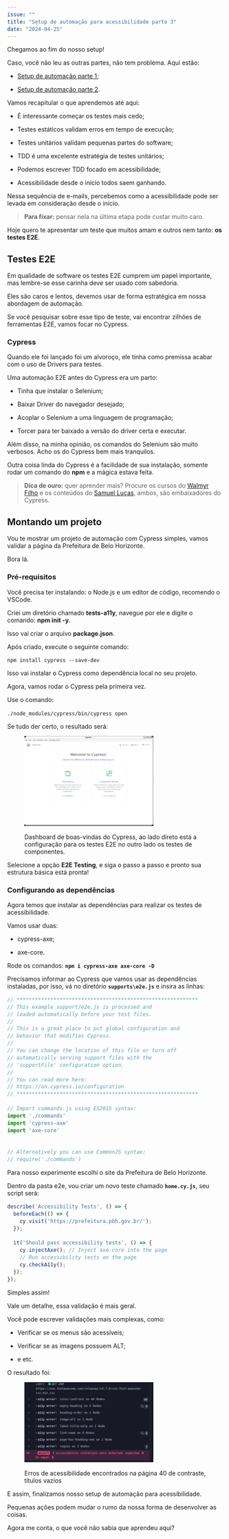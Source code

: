 ```yaml
---
issue: ""
title: "Setup de automação para acessibilidade parte 3"
date: "2024-04-25"
---
```


Chegamos ao fim do nosso setup!

Caso, você não leu as outras partes, não tem problema. Aqui estão:

- [Setup de automação parte 1](https://brunopulis.com/letters/automacao-para-acessibilidade/);

- [Setup de automação parte 2](https://brunopulis.com/letters/setup-automacao-de-acessibilidade-parte-2/).

Vamos recapitular o que aprendemos até aqui:

- É interessante começar os testes mais cedo;

- Testes estáticos validam erros em tempo de execução;

- Testes unitários validam pequenas partes do software;

- TDD é uma excelente estratégia de testes unitários;

- Podemos escrever TDD focado em acessibilidade;

- Acessibilidade desde o início todos saem ganhando.

Nessa sequência de e-mails, percebemos como a acessibilidade pode ser levada em consideração desde o início.

> **Para fixar:** pensar nela na última etapa pode custar muito caro.

Hoje quero te apresentar um teste que muitos amam e outros nem tanto: **os testes E2E**.

## Testes E2E

Em qualidade de software os testes E2E cumprem um papel importante, mas lembre-se esse carinha deve ser usado com sabedoria.

Eles são caros e lentos, devemos usar de forma estratégica em nossa abordagem de automação.

Se você pesquisar sobre esse tipo de teste, vai encontrar zilhões de ferramentas E2E, vamos focar no Cypress.

### Cypress

Quando ele foi lançado foi um alvoroço, ele tinha como premissa acabar com o uso de Drivers para testes.

Uma automação E2E antes do Cypress era um parto:

- Tinha que instalar o Selenium;

- Baixar Driver do navegador desejado;

- Acoplar o Selenium a uma linguagem de programação;

- Torcer para ter baixado a versão do driver certa e executar.

Além disso, na minha opinião, os comandos do Selenium são muito verbosos. Acho os do Cypress bem mais tranquilos.

Outra coisa linda do Cypress é a facilidade de sua instalação, somente rodar um comando do **npm** e a mágica estava feita.

> **Dica de ouro:** quer aprender mais? Procure os cursos do [Walmyr Filho](https://www.udemy.com/user/walmyr/) e os conteúdos do [Samuel Lucas](https://www.youtube.com/@Agilizei), ambos, são embaixadores do Cypress.

## Montando um projeto

Vou te mostrar um projeto de automação com Cypress simples, vamos validar a página da Prefeitura de Belo Horizonte.

Bora lá.

### Pré-requisitos

Você precisa ter instalando: o Node.js e um editor de código, recomendo o VSCode.

Criei um diretório chamado **tests-a11y**, navegue por ele e digite o comando: **npm init -y**.

Isso vai criar o arquivo **package.json**.

Após criado, execute o seguinte comando:

```shell-session
npm install cypress --save-dev
```

Isso vai instalar o Cypress como dependência local no seu projeto.

Agora, vamos rodar o Cypress pela primeira vez.

Use o comando:

`./node_modules/cypress/bin/cypress open`

Se tudo der certo, o resultado será:

<figure>

![Dashboard do Cypress](images/dashboard-cypress-300x209.png)

<figcaption>

Dashboard de boas-vindas do Cypress, ao lado direto está a configuração para os testes E2E no outro lado os testes de componentes.

</figcaption>

</figure>

Selecione a opção **E2E Testing**, e siga o passo a passo e pronto sua estrutura básica está pronta!

### Configurando as dependências

Agora temos que instalar as dependências para realizar os testes de acessibilidade.

Vamos usar duas:

- cypress-axe;

- axe-core.

Rode os comandos: **`npm i cypress-axe axe-core -D`**

Precisamos informar ao Cypress que vamos usar as dependências instaladas, por isso, vá no diretório **`supports\e2e.js`** e insira as linhas:

```javascript
// ***********************************************************
// This example support/e2e.js is processed and
// loaded automatically before your test files.
//
// This is a great place to put global configuration and
// behavior that modifies Cypress.
//
// You can change the location of this file or turn off
// automatically serving support files with the
// 'supportFile' configuration option.
//
// You can read more here:
// https://on.cypress.io/configuration
// ***********************************************************

// Import commands.js using ES2015 syntax:
import './commands'
import 'cypress-axe'
import 'axe-core'


// Alternatively you can use CommonJS syntax:
// require('./commands')
```

Para nosso experimente escolhi o site da Prefeitura de Belo Horizonte.

Dentro da pasta e2e, vou criar um novo teste chamado **`home.cy.js`**, seu script será:

```javascript
describe('Accessibility Tests', () => {
  beforeEach(() => {
    cy.visit('https://prefeitura.pbh.gov.br/');
  });

  it('Should pass accessibility tests', () => {
    cy.injectAxe(); // Inject axe-core into the page
    // Run accessibility tests on the page
    cy.checkA11y();
  });
});
```

Simples assim!

Vale um detalhe, essa validação é mais geral.

Você pode escrever validações mais complexas, como:

- Verificar se os menus são acessíveis;

- Verificar se as imagens possuem ALT;

- e etc.

O resultado foi:

<figure>

![](images/error-300x186.png)

<figcaption>

Erros de acessibilidade encontrados na página 40 de contraste, títulos vazios

</figcaption>

</figure>

E assim, finalizamos nosso setup de automação para acessibilidade.

Pequenas ações podem mudar o rumo da nossa forma de desenvolver as coisas.

Agora me conta, o que você não sabia que aprendeu aqui?

